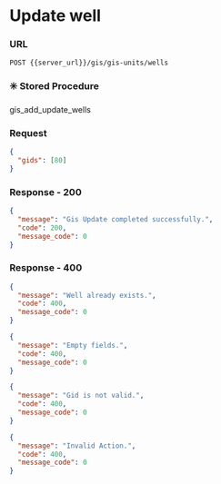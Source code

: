 # Update well

### URL

```:no-line-numbers
POST {{server_url}}/gis/gis-units/wells
```

### :eight_spoked_asterisk: Stored Procedure

<div class="custom-container tip">
<p>gis_add_update_wells</p>
</div>

### Request

```json
{
  "gids": [80]
}
```

### Response - 200

```json
{
  "message": "Gis Update completed successfully.",
  "code": 200,
  "message_code": 0
}
```

### Response - 400

<CodeGroup>
<CodeGroupItem title="Existing Well" active>

```json
{
  "message": "Well already exists.",
  "code": 400,
  "message_code": 0
}
```

</CodeGroupItem>
<CodeGroupItem title="Empty Fields">

```json
{
  "message": "Empty fields.",
  "code": 400,
  "message_code": 0
}
```

</CodeGroupItem>
<CodeGroupItem title="Invalid GID">

```json
{
  "message": "Gid is not valid.",
  "code": 400,
  "message_code": 0
}
```

</CodeGroupItem>
<CodeGroupItem title="Invalid Action">

```json
{
  "message": "Invalid Action.",
  "code": 400,
  "message_code": 0
}
```

</CodeGroupItem>
</CodeGroup>
